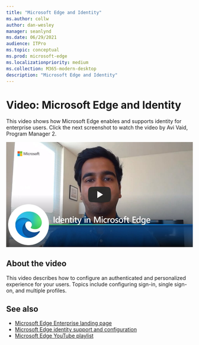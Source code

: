 ```yaml
---
title: "Microsoft Edge and Identity"
ms.author: collw
author: dan-wesley
manager: seanlynd
ms.date: 06/29/2021
audience: ITPro
ms.topic: conceptual
ms.prod: microsoft-edge
ms.localizationpriority: medium
ms.collection: M365-modern-desktop
description: "Microsoft Edge and Identity"
---
```


# Video: Microsoft Edge and Identity

This video shows how Microsoft Edge enables and supports identity for enterprise users. Click the next screenshot to watch the video by Avi Vaid, Program Manager 2.

[![Identity in Microsoft Edge](media/microsoft-edge-video-identity/0.png)](http://www.youtube.com/watch?v=8lRUKhR7ipA "Identity in Microsoft Edge")

## About the video

This video describes how to configure an authenticated and personalized experience for your users. Topics include configuring sign-in, single sign-on, and multiple profiles.

## See also

- [Microsoft Edge Enterprise landing page](https://aka.ms/EdgeEnterprise)
- [Microsoft Edge identity support and configuration](microsoft-edge-security-identity.md)
- [Microsoft Edge YouTube playlist](https://www.youtube.com/playlist?list=PLXtHYVsvn_b-uXh1tMeYpT-0iD8tD3tFy)
